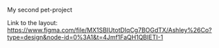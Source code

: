 ﻿My second pet-project

Link to the layout: https://www.figma.com/file/MX1SBIUtotDIqCg7BOGdTX/Ashley%26Co?type=design&node-id=0%3A1&t=4Jmf1FaQH1QBIETI-1
